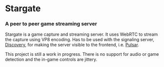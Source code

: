 # Stargate
### A peer to peer game streaming server  
Stargate is a game capture and streaming server. It uses WebRTC to stream the capture using VP8 encoding. Has to be used with the signaling server, [Discovery](https://github.com/cvhariharan/Discovery), for making the server visible to the frontend, i.e. [Pulsar](https://github.com/cvhariharan/Pulsar).  

This project is still a work in progress. There is no support for audio or game detection and the in-game controls are jittery. 
